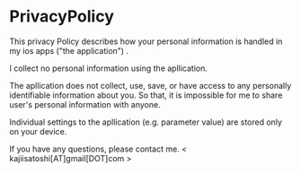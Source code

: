 # PrivacyPolicy

This privacy Policy describes how your personal information is handled in my ios apps ("the application") .

I collect no personal information using the apllication.

The apllication does not collect, use, save, or have access to any personally identifiable information about you. 
So that, it is impossible for me to share user's personal information with anyone.

Individual settings to the apllication (e.g. parameter value) are stored only on your device.

If you have any questions, please contact me. < kajiisatoshi[AT]gmail[DOT]com >
